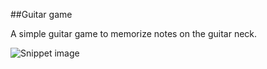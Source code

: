 ##Guitar game

A simple guitar game to memorize notes on the guitar neck.

![Snippet image](https://imgur.com/a/J7VG5oX)

